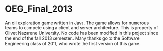 OEG_Final_2013
==============

An oil exploration game written in Java. The game allows for numerous teams 
to compete using a client and server architecture. This is property of Olivet Nazarene University. No code has been modified in this project since the end of the fall 2013 semester..
Many thanks go to the Software Engineering class of 2011, who wrote the first version of this game.
